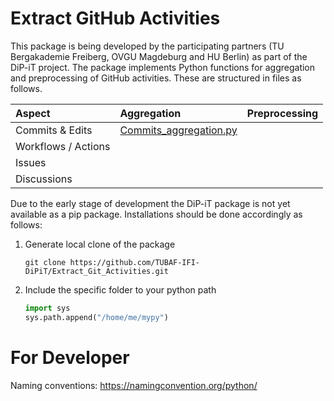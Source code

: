 # Extract GitHub Activities

This package is being developed by the participating partners (TU Bergakademie Freiberg, OVGU Magdeburg and HU Berlin) as part of the DiP-iT project.
The package implements Python functions for aggregation and preprocessing of GitHub activities. These are structured in files as follows.

| Aspect              | Aggregation         | Preprocessing |
|:--------------------|:--------------------|:--------------|
| Commits & Edits     | [Commits_aggregation.py](https://github.com/TUBAF-IFI-DiPiT/Extract_Git_Activities/blob/main/src/Commits_aggregation.py) |               |
| Workflows / Actions |                     |               |
| Issues              |                     |               |
| Discussions         |                     |               |

Due to the early stage of development the DiP-iT package is not yet available as a pip package. Installations should be done accordingly as follows:

1. Generate local clone of the package
    ```
    git clone https://github.com/TUBAF-IFI-DiPiT/Extract_Git_Activities.git
    ```
2. Include the specific folder to your python path 
    ```python
    import sys
    sys.path.append("/home/me/mypy") 
    ```

# For Developer

Naming conventions: https://namingconvention.org/python/
